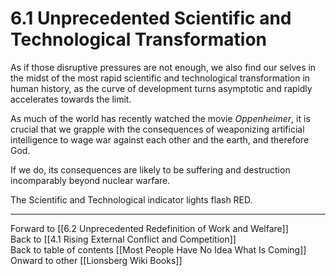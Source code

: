 # 6.1 Unprecedented Scientific and Technological Transformation

As if those disruptive pressures are not enough, we also find our selves in the midst of the most rapid scientific and technological transformation in human history, as the curve of development turns asymptotic and rapidly accelerates towards the limit. 

As much of the world has recently watched the movie *Oppenheimer*, it is crucial that we grapple with the consequences of weaponizing artificial intelligence to wage war against each other and the earth, and therefore God. 

If we do, its consequences are likely to be suffering and destruction incomparably beyond nuclear warfare. 

The Scientific and Technological indicator lights flash RED. 

___

Forward to [[6.2 Unprecedented Redefinition of Work and Welfare]]  
Back to [[4.1 Rising External Conflict and Competition]]   
Back to table of contents [[Most People Have No Idea What Is Coming]]   
Onward to other [[Lionsberg Wiki Books]]  
